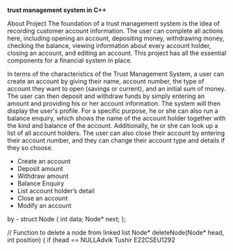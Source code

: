<b>trust management system in C++ </b>

About Project
The foundation of a trust management system is the idea of recording customer account information. The user can complete all actions here, including opening an account, depositing money, withdrawing money, checking the balance, viewing information about every account holder, closing an account, and editing an account.
This project has all the essential components for a financial system in place.

In terms of the characteristics of the Trust Management System, a user can create an account by giving their name, account number, the type of account they want to open (savings or current), and an initial sum of money. The user can then deposit and withdraw funds by simply entering an amount and providing his or her account information. The system will then display the user's profile. For a specific purpose, he or she can also run a balance enquiry, which shows the name of the account holder together with the kind and balance of the account. Additionally, he or she can look up a list of all account holders. The user can also close their account by entering their account number, and they can change their account type and details if they so choose.

* Create an account
* Deposit amount
* Withdraw amount
* Balance Enquiry
* List account holder’s detail
* Close an account
* Modify an account

by -
struct Node {
        int data;
            Node* next;
};

// Function to delete a node from linked list
Node* deleteNode(Node* head, int position) {
        if (head == NULLAdvik Tushir
E22CSEU1292     
